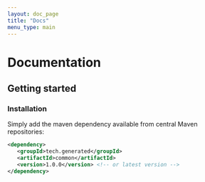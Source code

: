 ```yaml
---
layout: doc_page
title: "Docs"
menu_type: main
---
```

# Documentation
## Getting started
### Installation
Simply add the maven dependency available from central Maven repositories:
```xml
<dependency>
   <groupId>tech.generated</groupId>
   <artifactId>common</artifactId>
   <version>1.0.0</version> <!-- or latest version -->
</dependency>
```